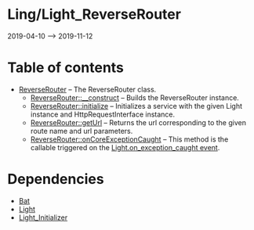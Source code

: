 Ling/Light_ReverseRouter
================
2019-04-10 --> 2019-11-12




Table of contents
===========

- [ReverseRouter](https://github.com/lingtalfi/Light_ReverseRouter/blob/master/doc/api/Ling/Light_ReverseRouter/ReverseRouter.md) &ndash; The ReverseRouter class.
    - [ReverseRouter::__construct](https://github.com/lingtalfi/Light_ReverseRouter/blob/master/doc/api/Ling/Light_ReverseRouter/ReverseRouter/__construct.md) &ndash; Builds the ReverseRouter instance.
    - [ReverseRouter::initialize](https://github.com/lingtalfi/Light_ReverseRouter/blob/master/doc/api/Ling/Light_ReverseRouter/ReverseRouter/initialize.md) &ndash; Initializes a service with the given Light instance and HttpRequestInterface instance.
    - [ReverseRouter::getUrl](https://github.com/lingtalfi/Light_ReverseRouter/blob/master/doc/api/Ling/Light_ReverseRouter/ReverseRouter/getUrl.md) &ndash; Returns the url corresponding to the given route name and url parameters.
    - [ReverseRouter::onCoreExceptionCaught](https://github.com/lingtalfi/Light_ReverseRouter/blob/master/doc/api/Ling/Light_ReverseRouter/ReverseRouter/onCoreExceptionCaught.md) &ndash; This method is the callable triggered on the [Light.on_exception_caught event](https://github.com/lingtalfi/Light/blob/master/personal/mydoc/pages/events.md).


Dependencies
============
- [Bat](https://github.com/lingtalfi/Bat)
- [Light](https://github.com/lingtalfi/Light)
- [Light_Initializer](https://github.com/lingtalfi/Light_Initializer)


